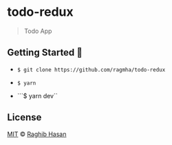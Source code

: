 # todo-redux
> Todo App

## Getting Started 🚀

* ```$ git clone https://github.com/ragmha/todo-redux```

* ```$ yarn```

* ```$ yarn dev``

## License
[MIT](./license) © [Raghib Hasan](http://raghibm.com/)
